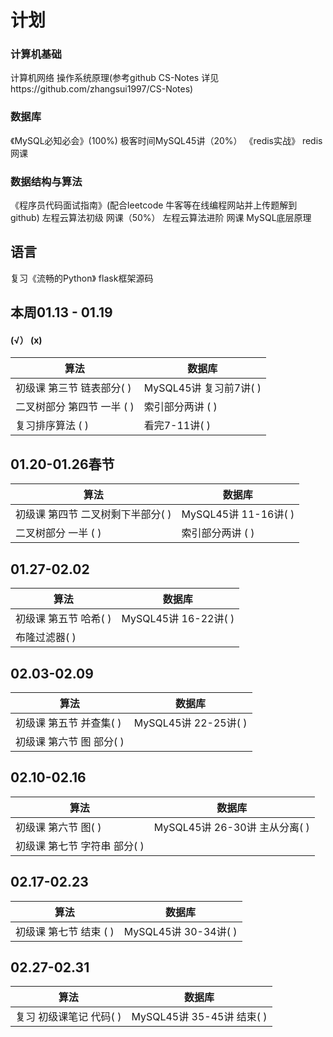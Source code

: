 # 计划
### 计算机基础
计算机网络 操作系统原理(参考github CS-Notes 详见https://github.com/zhangsui1997/CS-Notes)

### 数据库
《MySQL必知必会》(100%)
极客时间MySQL45讲（20%）
《redis实战》
redis网课

### 数据结构与算法
《程序员代码面试指南》(配合leetcode 牛客等在线编程网站并上传题解到github)
左程云算法初级 网课（50%）
左程云算法进阶 网课
MySQL底层原理

## 语言
复习《流畅的Python》
flask框架源码

## 本周01.13 - 01.19
#### (√） (x)
|   算法|数据库   |
| ------------ | ------------ |
|  初级课 第三节 链表部分( )| MySQL45讲 复习前7讲( )|
|  二叉树部分 第四节 一半 ( )|  索引部分两讲 ( )|
|  复习排序算法 ( )|  看完7-11讲( )|

## 01.20-01.26春节
|   算法|数据库   |
| ------------ | ------------ |
|  初级课 第四节 二叉树剩下半部分( )|  MySQL45讲 11-16讲( )|
|  二叉树部分 一半 ( )|  索引部分两讲 ( )|

## 01.27-02.02
|   算法|数据库   |
| ------------ | ------------ |
|  初级课 第五节 哈希( )|  MySQL45讲 16-22讲( )|
|  布隆过滤器( )|


## 02.03-02.09
|   算法|数据库   |
| ------------ | ------------ |
|  初级课 第五节 并查集( )|  MySQL45讲 22-25讲( )|
|  初级课 第六节 图 部分( )|

## 02.10-02.16
|   算法|数据库   |
| ------------ | ------------ |
|  初级课 第六节 图( )|  MySQL45讲 26-30讲 主从分离( )|
|  初级课 第七节 字符串 部分( )|

## 02.17-02.23
|   算法|数据库   |
| ------------ | ------------ |
|  初级课 第七节 结束 ( )|  MySQL45讲 30-34讲( )|

## 02.27-02.31
|   算法|数据库   |
| ------------ | ------------ |
|  复习 初级课笔记 代码( )|  MySQL45讲 35-45讲 结束( )|
